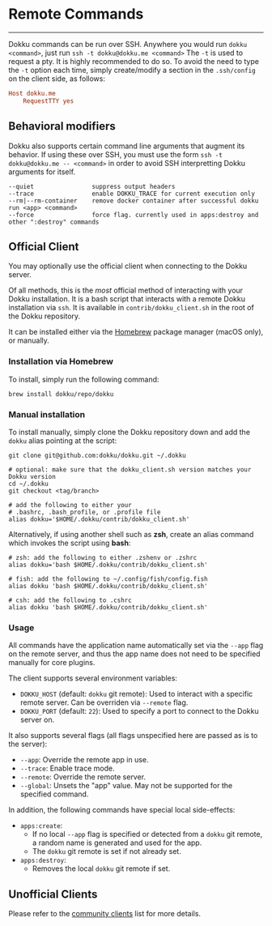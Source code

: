 # Remote Commands
----

Dokku commands can be run over SSH. Anywhere you would run `dokku <command>`, just run `ssh -t dokku@dokku.me <command>`
The `-t` is used to request a pty. It is highly recommended to do so.
To avoid the need to type the `-t` option each time, simply create/modify a section in the `.ssh/config` on the client side, as follows:

```ini
Host dokku.me
    RequestTTY yes
```

## Behavioral modifiers

Dokku also supports certain command line arguments that augment its behavior. If using these over SSH, you must use the form `ssh -t dokku@dokku.me -- <command>`
in order to avoid SSH interpretting Dokku arguments for itself.

```
--quiet                suppress output headers
--trace                enable DOKKU_TRACE for current execution only
--rm|--rm-container    remove docker container after successful dokku run <app> <command>
--force                force flag. currently used in apps:destroy and other ":destroy" commands
```

## Official Client

You may optionally use the official client when connecting to the Dokku server.

Of all methods, this is the *most* official method of interacting with your Dokku installation. It is a bash script that interacts with a remote Dokku installation via `ssh`. It is available in `contrib/dokku_client.sh` in the root of the Dokku repository.

It can be installed either via the [Homebrew](https://brew.sh) package manager (macOS only), or manually.

### Installation via Homebrew

To install, simply run the following command:

```shell
brew install dokku/repo/dokku
```

### Manual installation

To install manually, simply clone the Dokku repository down and add the `dokku` alias pointing at the script:

```shell
git clone git@github.com:dokku/dokku.git ~/.dokku

# optional: make sure that the dokku_client.sh version matches your Dokku version
cd ~/.dokku
git checkout <tag/branch>

# add the following to either your
# .bashrc, .bash_profile, or .profile file
alias dokku='$HOME/.dokku/contrib/dokku_client.sh'
```

Alternatively, if using another shell such as **zsh**, create an alias command which invokes the script using **bash**:

```shell
# zsh: add the following to either .zshenv or .zshrc
alias dokku='bash $HOME/.dokku/contrib/dokku_client.sh'

# fish: add the following to ~/.config/fish/config.fish
alias dokku 'bash $HOME/.dokku/contrib/dokku_client.sh'

# csh: add the following to .cshrc
alias dokku 'bash $HOME/.dokku/contrib/dokku_client.sh'
```

### Usage

All commands have the application name automatically set via the `--app` flag on the remote server, and thus the app name does not need to be specified manually for core plugins.

The client supports several environment variables:

- `DOKKU_HOST` (default: `dokku` git remote): Used to interact with a specific remote server. Can be overriden via `--remote` flag.
- `DOKKU_PORT` (default: `22`): Used to specify a port to connect to the Dokku server on.

It also supports several flags (all flags unspecified here are passed as is to the server):

- `--app`: Override the remote app in use.
- `--trace`: Enable trace mode.
- `--remote`: Override the remote server.
- `--global`: Unsets the "app" value. May not be supported for the specified command.

In addition, the following commands have special local side-effects:

- `apps:create`:
  - If no local `--app` flag is specified or detected from a `dokku` git remote, a random name is generated and used for the app.
  - The `dokku` git remote is set if not already set.
- `apps:destroy`:
  - Removes the local `dokku` git remote if set.

## Unofficial Clients

Please refer to the [community clients](/community/clients) list for more details.

